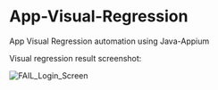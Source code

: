 # App-Visual-Regression
App Visual Regression automation using Java-Appium


Visual regression result screenshot:

![FAIL_Login_Screen](https://user-images.githubusercontent.com/30006440/162614555-d12f6470-24c8-4fb6-a8ab-ad250d2abc20.png)

